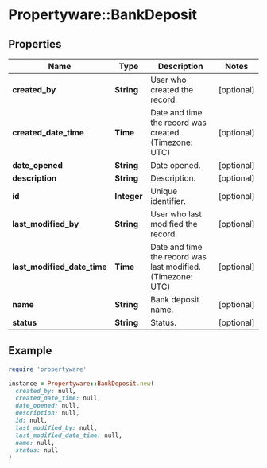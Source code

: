 # Propertyware::BankDeposit

## Properties

| Name | Type | Description | Notes |
| ---- | ---- | ----------- | ----- |
| **created_by** | **String** | User who created the record. | [optional] |
| **created_date_time** | **Time** | Date and time the record was created. (Timezone: UTC) | [optional] |
| **date_opened** | **String** | Date opened. | [optional] |
| **description** | **String** | Description. | [optional] |
| **id** | **Integer** | Unique identifier. | [optional] |
| **last_modified_by** | **String** | User who last modified the record. | [optional] |
| **last_modified_date_time** | **Time** | Date and time the record was last modified. (Timezone: UTC) | [optional] |
| **name** | **String** | Bank deposit name. | [optional] |
| **status** | **String** | Status. | [optional] |

## Example

```ruby
require 'propertyware'

instance = Propertyware::BankDeposit.new(
  created_by: null,
  created_date_time: null,
  date_opened: null,
  description: null,
  id: null,
  last_modified_by: null,
  last_modified_date_time: null,
  name: null,
  status: null
)
```

